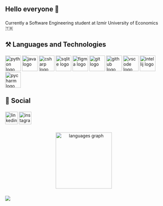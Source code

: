 <h2 align="left">Hello everyone 👋</h2>

###

<p align="left">Currently a Software Engineering student at Izmir University of Economics 🇹🇷</p>

###

<h2 align="left">⚒️ Languages and Technologies</h2>

###

<div align="left">
  <img src="https://skillicons.dev/icons?i=py" height="50" alt="python logo"  />
  <img src="https://skillicons.dev/icons?i=java" height="50" alt="java logo"  />
  <img src="https://skillicons.dev/icons?i=cs" height="50" alt="csharp logo"  />
  <img src="https://skillicons.dev/icons?i=sqlite" height="50" alt="sqlite logo"  />
  <img src="https://skillicons.dev/icons?i=figma" height="50" alt="figma logo"  />
  <img src="https://skillicons.dev/icons?i=git" height="50" alt="git logo"  />
  <img src="https://skillicons.dev/icons?i=github" height="50" alt="github logo"  />
  <img src="https://skillicons.dev/icons?i=vscode" height="50" alt="vscode logo"  />
  <img src="https://cdn.jsdelivr.net/gh/devicons/devicon/icons/intellij/intellij-original.svg" height="50" alt="intellij logo"  />
  <img src="https://cdn.jsdelivr.net/gh/devicons/devicon/icons/pycharm/pycharm-original.svg" height="50" alt="pycharm logo"  />
</div>

###

<h2 align="left">🪩 Social</h2>

###

<div align="left">
  <img src="https://skillicons.dev/icons?i=linkedin" height="40" alt="linkedin logo"  />
  <img src="https://skillicons.dev/icons?i=instagram" height="40" alt="instagram logo"  />
</div>

###

<div align="center">
  <img src="https://github-readme-stats.vercel.app/api/top-langs?username=kerimkarakan&locale=en&hide_title=false&layout=compact&card_width=320&langs_count=12&theme=dark&hide_border=true&order=2" height="180" alt="languages graph"  />
</div>

###

<div align="left">
  <img src="https://visitor-badge.laobi.icu/badge?page_id=kerimkarakan.kerimkarakan&right_color=black&left_text=Viewers"  />
</div>

###
